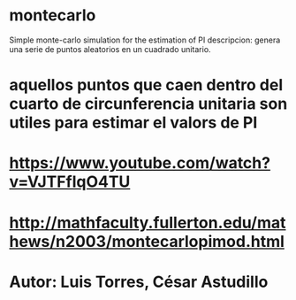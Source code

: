 # montecarlo
Simple monte-carlo simulation for the estimation of PI
descripcion: genera una serie de puntos aleatorios en un cuadrado unitario.
# aquellos puntos que caen dentro del cuarto de circunferencia unitaria son utiles para estimar el valors de PI
# https://www.youtube.com/watch?v=VJTFfIqO4TU
# http://mathfaculty.fullerton.edu/mathews/n2003/montecarlopimod.html
# Autor: Luis Torres, César Astudillo
